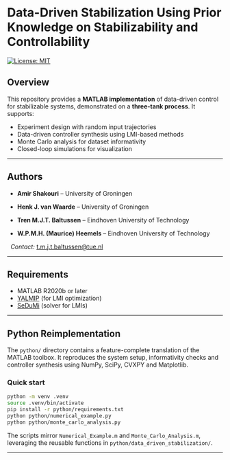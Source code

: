 # Data-Driven Stabilization Using Prior Knowledge on Stabilizability and Controllability

[![License: MIT](https://img.shields.io/badge/License-MIT-yellow.svg)](LICENSE)

## Overview

This repository provides a **MATLAB implementation** of data-driven control for stabilizable systems, demonstrated on a **three-tank process**.
It supports:

- Experiment design with random input trajectories
- Data-driven controller synthesis using LMI-based methods
- Monte Carlo analysis for dataset informativity
- Closed-loop simulations for visualization

---

## Authors

- **Amir Shakouri** – University of Groningen

- **Henk J. van Waarde** – University of Groningen

- **Tren M.J.T. Baltussen** – Eindhoven University of Technology

- **W.P.M.H. (Maurice) Heemels** – Eindhoven University of Technology

  *Contact:* t.m.j.t.baltussen@tue.nl

---

## Requirements

- MATLAB R2020b or later
- [YALMIP](https://yalmip.github.io/) (for LMI optimization)
- [SeDuMi](https://sedumi.ie.lehigh.edu/) (solver for LMIs)

---

## Python Reimplementation

The `python/` directory contains a feature-complete translation of the MATLAB
toolbox. It reproduces the system setup, informativity checks and controller
synthesis using NumPy, SciPy, CVXPY and Matplotlib.

### Quick start

```bash
python -m venv .venv
source .venv/bin/activate
pip install -r python/requirements.txt
python python/numerical_example.py
python python/monte_carlo_analysis.py
```

The scripts mirror `Numerical_Example.m` and `Monte_Carlo_Analysis.m`, leveraging
the reusable functions in `python/data_driven_stabilization/`.

---